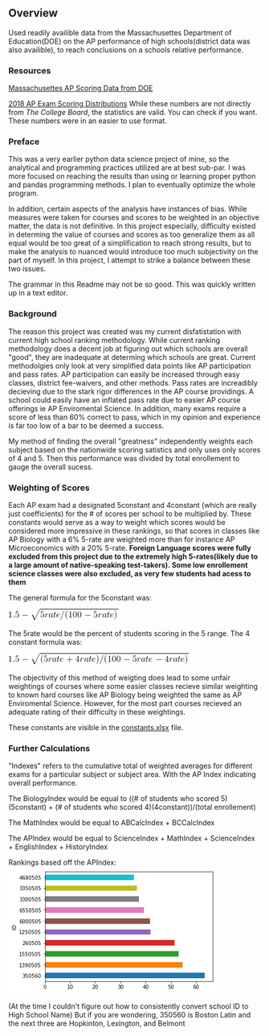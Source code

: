 ## Overview
Used readily availible data from the Massachusettes Department of Education(DOE) on the AP performance of high schools(district data was also availible), to reach conclusions on a schools relative performance.
### Resources
[Massachusettes AP Scoring Data from DOE](http://profiles.doe.mass.edu/statereport/ap.aspx)

[2018 AP Exam Scoring Distributions](https://www.totalregistration.net/AP-Exam-Registration-Service/AP-Exam-Score-Distributions.php?year=2018) While these numbers are not directly from *The College Board*, the statistics are valid. You can check if you want. These numbers were in an easier to use format.

### Preface
This was a very earlier python data science project of mine, so the analytical and programming practices utilized are at best sub-par. I was more focused on reaching the results than using or learning proper python and pandas programming methods. I plan to eventually optimize the whole program.

In addition, certain aspects of the analysis have instances of bias. While measures were taken for courses and scores to be weighted in an objective matter, the data is not definitive. In this project especially, difficulty existed in determing the value of courses and scores as too generalize them as all equal would be too great of a simplification to reach strong results, but to make the analysis to nuanced would introduce too much subjectivity on the part of myself. In this project, I attempt to strike a balance between these two issues.

The grammar in this Readme may not be so good. This was quickly written up in a text editor.

### Background
The reason this project was created was my current disfatistation with current high school ranking methodology. While current ranking methodology does a decent job at figuring out which schools are overall "good", they are inadequate at determing which schools are great. Current methodolgies only look at very simplified data points like AP participation and pass rates.
AP participation can easily be increased through easy classes, district fee-waivers, and other methods. Pass rates are increadibly decieving due to the stark rigor differences in the AP course providings. A school could easily have an inflated pass rate due to easier AP course offerings ie AP Enviromental Science. In addition, many exams require a score of less than 60% correct to pass, which in my opinion and experience is far too low of a bar to be deemed a success.

My method of finding the overall "greatness" independently weights each subject based on the nationwide scoring satistics and only uses only scores of 4 and 5. Then this performance was divided by total enrollement to gauge the overall sucess.

### Weighting of Scores

Each AP exam had a designated 5constant and 4constant (which are really just coefficients) for the # of scores per school to be multiplied by. These constants would serve as a way to weight which scores would be considered more impressive in these rankings, so that scores in classes like AP Biology with a 6% 5-rate are weighted more than for instance AP Microeconomics with a 20% 5-rate. **Foreign Language scores were fully excluded from this project due to the extremely high 5-rates(likely due to a large amount of native-speaking test-takers). Some low enrollement science classes were also excluded, as very few students had acess to them**

The general formula for the 5constant was:

![Equation](https://raw.githubusercontent.com/elanrosen/MA-State-AP-Data-Analysis/master/Photos/5constant_formula.gif)

The 5rate would be the percent of students scoring in the 5 range. The 4 constant formula was:

![Equation](https://raw.githubusercontent.com/elanrosen/MA-State-AP-Data-Analysis/master/Photos/4constant_formula.gif)

The objectivity of this method of weigting does lead to some unfair weightings of courses where some easier classes recieve similar weighting to known hard courses like AP Biology being weighted the same as AP Enviromental Science. However, for the most part courses recieved an adequate rating of their difficulty in these weightings.

These constants are visible in the [constants.xlsx](https://github.com/elanrosen/MA-State-AP-Data-Analysis/blob/master/constants.xlsx) file.

### Further Calculations

"Indexes" refers to the cumulative total of weighted averages for different exams for a particular subject or subject area. With the AP Index indicating overall performance.

The BiologyIndex would be equal to ((# of students who scored 5)(5constant) + (# of students who scored 4)(4constant))/(total enrollement)

The MathIndex would be equal to ABCalcIndex + BCCalcIndex

The APIndex would be equal to ScienceIndex + MathIndex + ScienceIndex + EnglishIndex + HistoryIndex

Rankings based off the APIndex:
![APIndex Rankings](https://raw.githubusercontent.com/elanrosen/MA-State-AP-Data-Analysis/master/Photos/APIndexRankings.png)

(At the time I couldn't figure out how to consistently convert school ID to High School Name)
But if you are wondering, 350560 is Boston Latin and the next three are Hopkinton, Lexington, and Belmont
